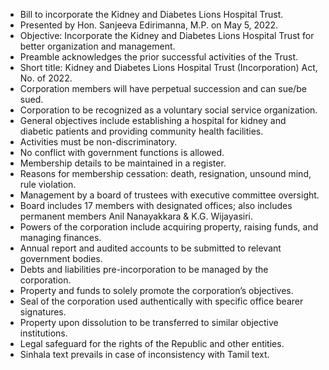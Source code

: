 - Bill to incorporate the Kidney and Diabetes Lions Hospital Trust.
- Presented by Hon. Sanjeeva Edirimanna, M.P. on May 5, 2022.
- Objective: Incorporate the Kidney and Diabetes Lions Hospital Trust for better organization and management.
- Preamble acknowledges the prior successful activities of the Trust.
- Short title: Kidney and Diabetes Lions Hospital Trust (Incorporation) Act, No. of 2022.
- Corporation members will have perpetual succession and can sue/be sued.
- Corporation to be recognized as a voluntary social service organization.
- General objectives include establishing a hospital for kidney and diabetic patients and providing community health facilities.
- Activities must be non-discriminatory.
- No conflict with government functions is allowed.
- Membership details to be maintained in a register.
- Reasons for membership cessation: death, resignation, unsound mind, rule violation.
- Management by a board of trustees with executive committee oversight.
- Board includes 17 members with designated offices; also includes permanent members Anil Nanayakkara & K.G. Wijayasiri.
- Powers of the corporation include acquiring property, raising funds, and managing finances.
- Annual report and audited accounts to be submitted to relevant government bodies.
- Debts and liabilities pre-incorporation to be managed by the corporation.
- Property and funds to solely promote the corporation’s objectives.
- Seal of the corporation used authentically with specific office bearer signatures.
- Property upon dissolution to be transferred to similar objective institutions.
- Legal safeguard for the rights of the Republic and other entities.
- Sinhala text prevails in case of inconsistency with Tamil text.